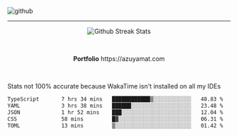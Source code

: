 ![github](https://media.discordapp.net/attachments/881363147364118528/1142610121697021952/background.png?width=1000&height=300)<br>
___
<p align="center">
  <img alt="Github Streak Stats" src="https://streak-stats.demolab.com?user=Azuyamat&theme=transparent&hide_border=true"/>
</p><br>
<p align="center">
      <strong>Portfolio</strong> https://azuyamat.com
</p><br>

Stats not 100% accurate because WakaTime isn't installed on all my IDEs
<!--START_SECTION:waka-->

```txt
TypeScript       7 hrs 34 mins   ████████████▒░░░░░░░░░░░░   48.83 %
YAML             3 hrs 38 mins   ██████░░░░░░░░░░░░░░░░░░░   23.48 %
JSON             1 hr 52 mins    ███░░░░░░░░░░░░░░░░░░░░░░   12.04 %
CSS              58 mins         █▓░░░░░░░░░░░░░░░░░░░░░░░   06.31 %
TOML             13 mins         ▒░░░░░░░░░░░░░░░░░░░░░░░░   01.42 %
```

<!--END_SECTION:waka-->
